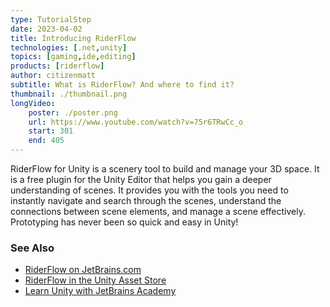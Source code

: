 ```yaml
---
type: TutorialStep
date: 2023-04-02
title: Introducing RiderFlow
technologies: [.net,unity]
topics: [gaming,ide,editing]
products: [riderflow]
author: citizenmatt
subtitle: What is RiderFlow? And where to find it?
thumbnail: ./thumbnail.png
longVideo: 
    poster: ./poster.png
    url: https://www.youtube.com/watch?v=75r6TRwCc_o
    start: 301
    end: 405
---
```


RiderFlow for Unity is a scenery tool to build and manage your 3D space.
It is a free plugin for the Unity Editor that helps you gain a deeper understanding of scenes.
It provides you with the tools you need to instantly navigate and search through the scenes,
understand the connections between scene elements, and manage a scene effectively.
Prototyping has never been so quick and easy in Unity!

### See Also

- [RiderFlow on JetBrains.com](https://www.jetbrains.com/riderflow/)
- [RiderFlow in the Unity Asset Store](https://assetstore.unity.com/packages/tools/level-design/riderflow-218574)
- [Learn Unity with JetBrains Academy](https://hyperskill.org/tracks/36?utm=rider_guide)